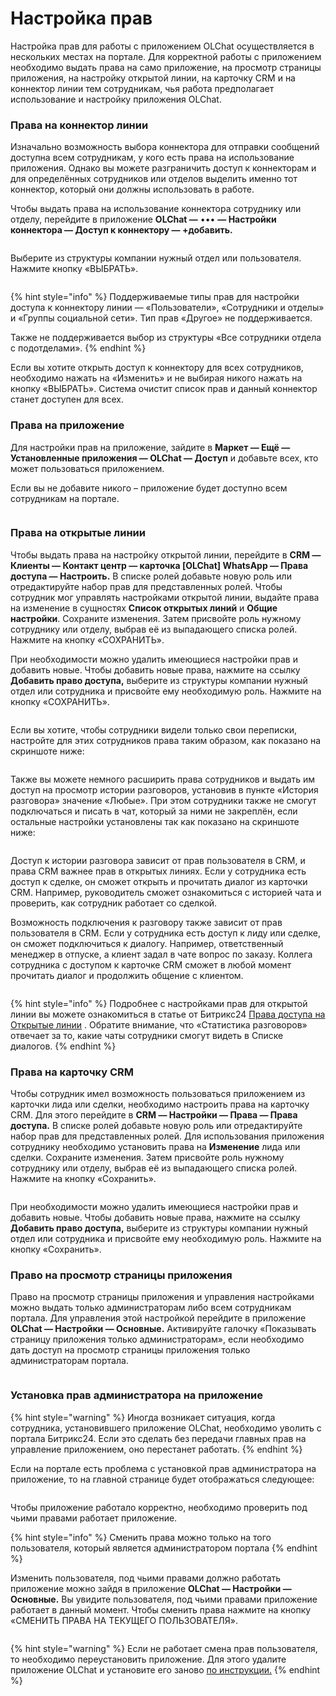 # Настройка прав

Настройка прав для работы с приложением OLChat осуществляется в нескольких местах на портале. Для корректной работы c приложением необходимо выдать права на само приложение, на просмотр страницы приложения, на настройку открытой линии, на карточку CRM и на коннектор линии тем сотрудникам, чья работа предполагает использование и настройку приложения OLChat.

### Права на коннектор линии

Изначально возможность выбора коннектора для отправки сообщений доступна всем сотрудникам, у кого есть права на использование приложения. Однако вы можете разграничить доступ к коннекторам и для определённых сотрудников или отделов выделить именно тот коннектор, который они должны использовать в работе.

Чтобы выдать права на использование коннектора сотруднику или отделу, перейдите в приложение **OLChat —** ••• **— Настройки коннектора — Доступ к коннектору — +добавить.**

<figure><img src="../.gitbook/assets/image (13).png" alt=""><figcaption></figcaption></figure>

Выберите из структуры компании нужный отдел или пользователя. Нажмите кнопку «ВЫБРАТЬ».&#x20;

<figure><img src="../.gitbook/assets/image (14).png" alt=""><figcaption></figcaption></figure>

{% hint style="info" %}
Поддерживаемые типы прав для настройки доступа к коннектору линии — «Пользователи», «Сотрудники и отделы» и «Группы социальной сети». Тип прав «Другое» не поддерживается.

Также не поддерживается выбор из структуры «Все сотрудники отдела с подотделами».
{% endhint %}

Если вы хотите открыть доступ к коннектору для всех сотрудников, необходимо нажать на «Изменить» и не выбирая никого нажать на кнопку «ВЫБРАТЬ». Система очистит список прав и данный коннектор станет доступен для всех.

### Права на приложение

Для настройки прав на приложение, зайдите в **Маркет — Ещё — Установленные приложения —  OLChat — Доступ** и добавьте всех, кто может пользоваться приложением.

Если вы не добавите никого – приложение будет доступно всем сотрудникам на портале.

<figure><img src="../.gitbook/assets/Права на приложение.gif" alt=""><figcaption></figcaption></figure>

### Права на открытые линии

Чтобы выдать права на настройку открытой линии, перейдите в **CRM — Клиенты — Контакт центр — карточка \[OLChat] WhatsApp — Права доступа — Настроить.** В списке ролей добавьте новую роль или отредактируйте набор прав для представленных ролей. Чтобы сотрудник мог управлять настройками открытой линии, выдайте права на изменение в сущностях **Список открытых линий** и **Общие настройки**. Сохраните изменения. Затем присвойте роль нужному сотруднику или отделу, выбрав её из выпадающего списка ролей. Нажмите на кнопку «СОХРАНИТЬ».

При необходимости можно удалить имеющиеся настройки прав и добавить новые. Чтобы добавить новые права, нажмите на ссылку **Добавить право доступа,** выберите из структуры компании нужный отдел или сотрудника и присвойте ему необходимую роль. Нажмите на кнопку «СОХРАНИТЬ».

<figure><img src="../.gitbook/assets/Права на ОЛ 10.10.23 (2).gif" alt=""><figcaption></figcaption></figure>

Если вы хотите, чтобы сотрудники видели только свои переписки, настройте для этих сотрудников права таким образом, как показано на скриншоте ниже:

<figure><img src="../.gitbook/assets/image (426).png" alt=""><figcaption></figcaption></figure>

Также вы можете немного расширить права сотрудников и выдать им доступ на просмотр истории разговоров, установив в пункте «История разговора» значение «Любые». При этом сотрудники также не смогут подключаться и писать в чат, который за ними не закреплён, если остальные настройки установлены так как показано на скриншоте ниже:

<figure><img src="../.gitbook/assets/image (513).png" alt=""><figcaption></figcaption></figure>

Доступ к истории разговора зависит от прав пользователя в CRM, и права CRM важнее прав в открытых линиях. Если у сотрудника есть доступ к сделке, он сможет открыть и прочитать диалог из карточки CRM. Например, руководитель сможет ознакомиться с историей чата и проверить, как сотрудник работает со сделкой.

Возможность подключения к разговору также зависит от прав пользователя в CRM. Если у сотрудника есть доступ к лиду или сделке, он сможет подключиться к диалогу. Например, ответственный менеджер в отпуске, а клиент задал в чате вопрос по заказу. Коллега сотрудника с доступом к карточке CRM сможет в любой момент прочитать диалог и продолжить общение с клиентом.

<figure><img src="../.gitbook/assets/image (4).png" alt=""><figcaption></figcaption></figure>

{% hint style="info" %}
Подробнее с настройками прав для открытой линии вы можете ознакомиться в статье от Битрикс24 [Права доступа на Открытые линии](https://helpdesk.bitrix24.ru/open/5391975/) . Обратите внимание, что «Статистика разговоров» отвечает за то, какие чаты сотрудники смогут видеть в Списке диалогов.
{% endhint %}

### Права на карточку CRM

Чтобы сотрудник имел возможность пользоваться приложением из карточки лида или сделки, необходимо настроить права на карточку CRM. Для этого перейдите в **CRM — Настройки — Права — Права доступа.** В списке ролей добавьте новую роль или отредактируйте набор прав для представленных ролей. Для использования приложения сотруднику необходимо установить права на **Изменение** лида или сделки. Сохраните изменения. Затем присвойте роль нужному сотруднику или отделу, выбрав её из выпадающего списка ролей. Нажмите на кнопку «Сохранить».

<figure><img src="../.gitbook/assets/0Права на crm 10.10.23.gif" alt=""><figcaption></figcaption></figure>

При необходимости можно удалить имеющиеся настройки прав и добавить новые. Чтобы добавить новые права, нажмите на ссылку **Добавить право доступа,** выберите из структуры компании нужный отдел или сотрудника и присвойте ему необходимую роль. Нажмите на кнопку «Сохранить».

### Право на просмотр страницы приложения

Право на просмотр страницы приложения и управления настройками можно выдать только администраторам либо всем сотрудникам портала. Для управления этой настройкой перейдите в приложение **OLChat — Настройки — Основные.** Активируйте галочку «Показывать страницу приложения только администраторам», если необходимо дать доступ на просмотр страницы приложения только администраторам портала.

<figure><img src="../.gitbook/assets/image (332).png" alt=""><figcaption></figcaption></figure>

### Установка прав администратора на приложение

{% hint style="warning" %}
Иногда возникает ситуация, когда сотрудника, установившего приложение OLChat, необходимо уволить с портала Битрикс24. Если это сделать без передачи главных прав на управление приложением, оно перестанет работать.
{% endhint %}

Если на портале есть проблема с установкой прав администратора на приложение, то на главной странице будет отображаться следующее:

<figure><img src="../.gitbook/assets/2024-10-09_10-37-03.png" alt=""><figcaption></figcaption></figure>

Чтобы приложение работало корректно, необходимо проверить под чьими правами работает приложение.&#x20;

{% hint style="info" %}
Сменить права можно только на того пользователя, который является администратором портала
{% endhint %}

Изменить пользователя, под чьими правами должно работать приложение можно зайдя в приложение **OLChat — Настройки — Основные.** Вы увидите пользователя, под чьими правами приложение работает в данный момент. Чтобы сменить права нажмите на кнопку «СМЕНИТЬ ПРАВА НА ТЕКУЩЕГО ПОЛЬЗОВАТЕЛЯ».

<figure><img src="../.gitbook/assets/image (602).png" alt=""><figcaption></figcaption></figure>

{% hint style="warning" %}
Если не работает смена прав пользователя, то необходимо переустановить приложение. Для этого удалите приложение OLChat и установите его заново [по инструкции.](ustanovka-prilozheniya.md)
{% endhint %}
